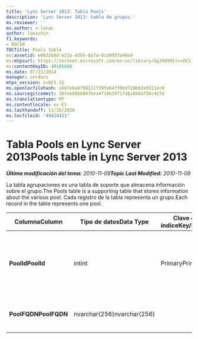 ```yaml
---
title: 'Lync Server 2013: Tabla Pools'
description: 'Lync Server 2013: tabla de grupos.'
ms.reviewer: ''
ms.author: v-lanac
author: lanachin
f1.keywords:
- NOCSH
TOCTitle: Pools table
ms:assetid: e0632b8d-e23a-4365-8a7a-6ca0957a46a9
ms:mtpsurl: https://technet.microsoft.com/en-us/library/Gg398991(v=OCS.15)
ms:contentKeyID: 48185680
ms.date: 07/23/2014
manager: serdars
mtps_version: v=OCS.15
ms.openlocfilehash: a587eba6798121f39fe64ff8bd720b62e9311ec0
ms.sourcegitcommit: 36fee89bb887bea4f18b19f17a8c69daf5bc423d
ms.translationtype: MT
ms.contentlocale: es-ES
ms.lasthandoff: 11/26/2020
ms.locfileid: "49424411"
---
```

# <a name="pools-table-in-lync-server-2013"></a><span data-ttu-id="f8962-103">Tabla Pools en Lync Server 2013</span><span class="sxs-lookup"><span data-stu-id="f8962-103">Pools table in Lync Server 2013</span></span>

<div data-xmlns="http://www.w3.org/1999/xhtml">

<div class="topic" data-xmlns="http://www.w3.org/1999/xhtml" data-msxsl="urn:schemas-microsoft-com:xslt" data-cs="https://msdn.microsoft.com/">

<div data-asp="https://msdn2.microsoft.com/asp">



</div>

<div id="mainSection">

<div id="mainBody"><span data-ttu-id="f8962-104">

<span> </span></span><span class="sxs-lookup"><span data-stu-id="f8962-104">

<span> </span></span></span>

<span data-ttu-id="f8962-105">_**Última modificación del tema:** 2010-11-09_</span><span class="sxs-lookup"><span data-stu-id="f8962-105">_**Topic Last Modified:** 2010-11-09_</span></span>

<span data-ttu-id="f8962-106">La tabla agrupaciones es una tabla de soporte que almacena información sobre el grupo.</span><span class="sxs-lookup"><span data-stu-id="f8962-106">The Pools table is a supporting table that stores information about the various pool.</span></span> <span data-ttu-id="f8962-107">Cada registro de la tabla representa un grupo.</span><span class="sxs-lookup"><span data-stu-id="f8962-107">Each record in the table represents one pool.</span></span>


<table>
<colgroup>
<col style="width: 25%" />
<col style="width: 25%" />
<col style="width: 25%" />
<col style="width: 25%" />
</colgroup>
<thead>
<tr class="header">
<th><span data-ttu-id="f8962-108">Columna</span><span class="sxs-lookup"><span data-stu-id="f8962-108">Column</span></span></th>
<th><span data-ttu-id="f8962-109">Tipo de datos</span><span class="sxs-lookup"><span data-stu-id="f8962-109">Data Type</span></span></th>
<th><span data-ttu-id="f8962-110">Clave o índice</span><span class="sxs-lookup"><span data-stu-id="f8962-110">Key/Index</span></span></th>
<th><span data-ttu-id="f8962-111">Detalles</span><span class="sxs-lookup"><span data-stu-id="f8962-111">Details</span></span></th>
</tr>
</thead>
<tbody>
<tr class="odd">
<td><p><span data-ttu-id="f8962-112"><strong>PoolId</strong></span><span class="sxs-lookup"><span data-stu-id="f8962-112"><strong>PoolId</strong></span></span></p></td>
<td><p><span data-ttu-id="f8962-113">int</span><span class="sxs-lookup"><span data-stu-id="f8962-113">int</span></span></p></td>
<td><p><span data-ttu-id="f8962-114">Primary</span><span class="sxs-lookup"><span data-stu-id="f8962-114">Primary</span></span></p></td>
<td><p><span data-ttu-id="f8962-115">Número único que identifica este grupo.</span><span class="sxs-lookup"><span data-stu-id="f8962-115">Unique number identifying this pool.</span></span></p></td>
</tr>
<tr class="even">
<td><p><span data-ttu-id="f8962-116"><strong>PoolFQDN</strong></span><span class="sxs-lookup"><span data-stu-id="f8962-116"><strong>PoolFQDN</strong></span></span></p></td>
<td><p><span data-ttu-id="f8962-117">nvarchar(256)</span><span class="sxs-lookup"><span data-stu-id="f8962-117">nvarchar(256)</span></span></p></td>
<td><p> </p></td>
<td><p><span data-ttu-id="f8962-118">FQDN del grupo.</span><span class="sxs-lookup"><span data-stu-id="f8962-118">Pool FQDN.</span></span></p></td>
</tr>
</tbody>
</table><span data-ttu-id="f8962-119">


</div>

<span> </span>

</div>

</div>

</span><span class="sxs-lookup"><span data-stu-id="f8962-119">


</div>

<span> </span>

</div>

</div>

</span></span></div>

